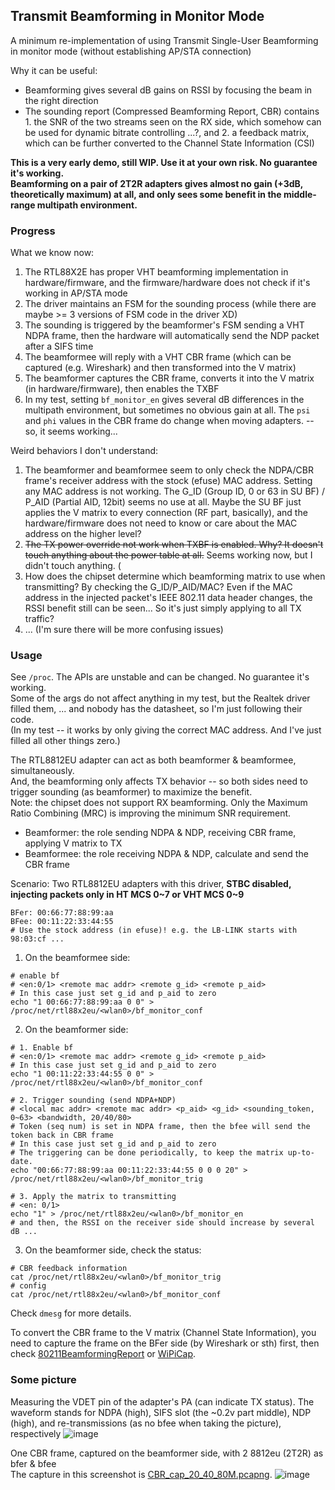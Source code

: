 ## Transmit Beamforming in Monitor Mode 
A minimum re-implementation of using Transmit Single-User Beamforming in monitor mode (without establishing AP/STA connection)  

Why it can be useful:
 - Beamforming gives several dB gains on RSSI by focusing the beam in the right direction
 - The sounding report (Compressed Beamforming Report, CBR) contains 1. the SNR of the two streams seen on the RX side, which somehow can be used for dynamic bitrate controlling ...?, and 2. a feedback matrix, which can be further converted to the Channel State Information (CSI)

**This is a very early demo, still WIP. Use it at your own risk. No guarantee it's working.**  
**Beamforming on a pair of 2T2R adapters gives almost no gain (+3dB, theoretically maximum) at all, and only sees some benefit in the middle-range multipath environment.**

### Progress
What we know now:  
1. The RTL88X2E has proper VHT beamforming implementation in hardware/firmware, and the firmware/hardware does not check if it's working in AP/STA mode
2. The driver maintains an FSM for the sounding process (while there are maybe >= 3 versions of FSM code in the driver XD)
3. The sounding is triggered by the beamformer's FSM sending a VHT NDPA frame, then the hardware will automatically send the NDP packet after a SIFS time
4. The beamformee will reply with a VHT CBR frame (which can be captured (e.g. Wireshark) and then transformed into the V matrix)
5. The beamformer captures the CBR frame, converts it into the V matrix (in hardware/firmware), then enables the TXBF
6. In my test, setting ```bf_monitor_en``` gives several dB differences in the multipath environment, but sometimes no obvious gain at all. The ```psi``` and ```phi``` values in the CBR frame do change when moving adapters. -- so, it seems working...

Weird behaviors I don't understand: 
1. The beamformer and beamformee seem to only check the NDPA/CBR frame's receiver address with the stock (efuse) MAC address.
   Setting any MAC address is not working. The G_ID (Group ID, 0 or 63 in SU BF) / P_AID (Partial AID, 12bit) seems no use at all.
   Maybe the SU BF just applies the V matrix to every connection (RF part, basically), and the hardware/firmware does not need to know or care about the MAC address on the higher level?
2. ~~The TX power override not work when TXBF is enabled. Why? It doesn't touch anything about the power table at all.~~ Seems working now, but I didn't touch anything. (
3. How does the chipset determine which beamforming matrix to use when transmitting? By checking the G_ID/P_AID/MAC? Even if the MAC address in the injected packet's IEEE 802.11 data header changes, the RSSI benefit still can be seen... So it's just simply applying to all TX traffic?
4. ... (I'm sure there will be more confusing issues)

### Usage
See ```/proc```.
The APIs are unstable and can be changed. No guarantee it's working.  
Some of the args do not affect anything in my test, but the Realtek driver filled them, ... and nobody has the datasheet, so I'm just following their code.  
(In my test -- it works by only giving the correct MAC address. And I've just filled all other things zero.)

The RTL8812EU adapter can act as both beamformer & beamformee, simultaneously.    
And, the beamforming only affects TX behavior -- so both sides need to trigger sounding (as beamformer) to maximize the benefit.  
Note: the chipset does not support RX beamforming. Only the Maximum Ratio Combining (MRC) is improving the minimum SNR requirement.  
 - Beamformer: the role sending NDPA & NDP, receiving CBR frame, applying V matrix to TX 
 - Beamformee: the role receiving NDPA & NDP, calculate and send the CBR frame

Scenario: 
Two RTL8812EU adapters with this driver, **STBC disabled, injecting packets only in HT MCS 0~7 or VHT MCS 0~9**  
```
BFer: 00:66:77:88:99:aa
BFee: 00:11:22:33:44:55
# Use the stock address (in efuse)! e.g. the LB-LINK starts with 98:03:cf ...
```

1. On the beamformee side: 
```
# enable bf
# <en:0/1> <remote mac addr> <remote g_id> <remote p_aid>
# In this case just set g_id and p_aid to zero
echo "1 00:66:77:88:99:aa 0 0" > /proc/net/rtl88x2eu/<wlan0>/bf_monitor_conf
```
2. On the beamformer side:
```
# 1. Enable bf
# <en:0/1> <remote mac addr> <remote g_id> <remote p_aid>
# In this case just set g_id and p_aid to zero
echo "1 00:11:22:33:44:55 0 0" > /proc/net/rtl88x2eu/<wlan0>/bf_monitor_conf

# 2. Trigger sounding (send NDPA+NDP)
# <local mac addr> <remote mac addr> <p_aid> <g_id> <sounding_token, 0~63> <bandwidth, 20/40/80>
# Token (seq num) is set in NDPA frame, then the bfee will send the token back in CBR frame
# In this case just set g_id and p_aid to zero
# The triggering can be done periodically, to keep the matrix up-to-date.  
echo "00:66:77:88:99:aa 00:11:22:33:44:55 0 0 0 20" > /proc/net/rtl88x2eu/<wlan0>/bf_monitor_trig

# 3. Apply the matrix to transmitting
# <en: 0/1>
echo "1" > /proc/net/rtl88x2eu/<wlan0>/bf_monitor_en
# and then, the RSSI on the receiver side should increase by several dB ...

```

3. On the beamformer side, check the status:
```
# CBR feedback information 
cat /proc/net/rtl88x2eu/<wlan0>/bf_monitor_trig
# config
cat /proc/net/rtl88x2eu/<wlan0>/bf_monitor_conf
```

Check ```dmesg``` for more details.

To convert the CBR frame to the V matrix (Channel State Information), you need to capture the frame on the BFer side (by Wireshark or sth) first, then check [80211BeamformingReport](https://github.com/Vito-Swift/dpkt-80211BeamformingReport) or [WiPiCap](https://github.com/watalabo/WiPiCap). 

### Some picture 

Measuring the VDET pin of the adapter's PA (can indicate TX status). The waveform stands for NDPA (high), SIFS slot (the ~0.2v part middle), NDP (high), and re-transmissions (as no bfee when taking the picture), respectively
![image](https://github.com/user-attachments/assets/50bc6bb0-0dae-4940-b354-8eaf719d8218)

One CBR frame, captured on the beamformer side, with 2 8812eu (2T2R) as bfer & bfee  
The capture in this screenshot is [CBR_cap_20_40_80M.pcapng](https://github.com/libc0607/rtl88x2eu-20230815/blob/beamforming_research/CBR_cap_20_40_80M.pcapng).
![image](https://github.com/user-attachments/assets/c7dbeb3f-4633-4ce1-b5fd-09692c63c784)  

